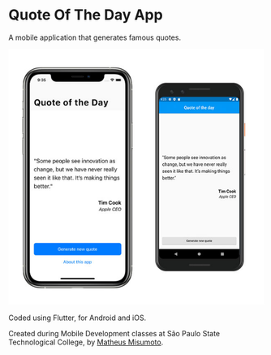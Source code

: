 # Quote Of The Day App

A mobile application that generates famous quotes.

![Screenshots on Pixel 3 and iPhone 11 Pro](https://github.com/matheusmisumoto/quote_of_the_day/blob/master/screenshot.jpg)

Coded using Flutter, for Android and iOS.

Created during Mobile Development classes at São Paulo State Technological College, by [Matheus Misumoto](https://matheusmisumoto.jor.br/).
